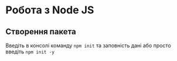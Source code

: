 # Робота з Node JS

## Створення пакета

Введіть в консолі команду `npm init` та заповність дані або просто введіть `npm init -y`
